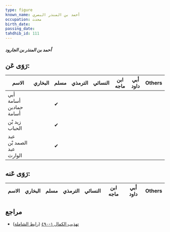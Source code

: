 ```yaml
---
type: figure
known_name: أحمد بن المنذر البصري
occupation: محدث
birth_date:
passing_date:
tahdhib_id: 111
---
```

##### أحمد بن المنذر بن الجارود

## رَوَى عَن:
| الاسم                    | البخاري | مسلم | الترمذي | النسائي | ابن ماجه | أبي داود | Others |
| ------------------------ | ------- | ---- | ------- | ------- | -------- | -------- | ------ |
| أبي أسامة حمادبن أسامة   |         | ✔    |         |         |          |          |        |
| زيد بْن الحباب           |         | ✔    |         |         |          |          |        |
| عبد الصمد بْن عبد الوارث |         | ✔    |         |         |          |          |        |
## رَوَى عَنه:
| الاسم | البخاري | مسلم | الترمذي | النسائي | ابن ماجه | أبي داود | Others |
| ----- | ------- | ---- | ------- | ------- | -------- | -------- | ------ |
## مراجع
- [تهذيب الكمال ١-٤٩٠](obsidian://open?vault=Tahdhib-al-Kamal&file=Figures/١١١-أحمد%20بن%20المنذر%20بن%20الجارود) ([رابط الشاملة](https://shamela.ws/book/3722/489))